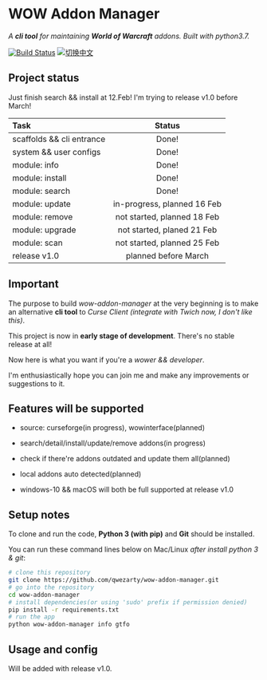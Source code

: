 # WOW Addon Manager

*A **cli tool** for maintaining **World of Warcraft** addons. Built with python3.7.*

[![Build Status](https://travis-ci.org/qwezarty/wow-addon-manager.svg?branch=master)](https://travis-ci.org/qwezarty/wow-addon-manager)
[![切换中文](https://img.shields.io/badge/README-切换中文-yellow.svg)](README_zh.md)

## Project status

Just finish search && install at 12.Feb! I'm trying to release v1.0 before March! 

| Task                      | Status                           |
|:--------------------------|:--------------------------------:|
| scaffolds && cli entrance |                            Done! |
| system && user configs    |                            Done! |
| module: info              |                            Done! |
| module: install           |                            Done! |
| module: search            |                            Done! |
| module: update            |      in-progress, planned 16 Feb |
| module: remove            |      not started, planned 18 Feb |
| module: upgrade           |       not started, planed 21 Feb |
| module: scan              |      not started, planned 25 Feb |
| release v1.0              |             planned before March |

## Important

The purpose to build *wow-addon-manager* at the very beginning is to make an alternative **cli tool** to *Curse Client (integrate with Twich now, I don't like this)*.

This project is now in **early stage of development**. There's no stable release at all!

Now here is what you want if you're a *wower && developer*.

I'm enthusiastically hope you can join me and make any improvements or suggestions to it.

## Features will be supported

- source: curseforge(in progress), wowinterface(planned)

- search/detail/install/update/remove addons(in progress)

- check if there're addons outdated and update them all(planned)

- local addons auto detected(planned)

- windows-10 && macOS will both be full supported at release v1.0

## Setup notes

To clone and run the code, **Python 3 (with pip)** and **Git** should be installed.

You can run these command lines below on Mac/Linux *after install python 3 & git*:

``` bash
# clone this repository
git clone https://github.com/qwezarty/wow-addon-manager.git
# go into the repository
cd wow-addon-manager
# install dependencies(or using 'sudo' prefix if permission denied)
pip install -r requirements.txt
# run the app
python wow-addon-manager info gtfo
```

## Usage and config

Will be added with release v1.0.

